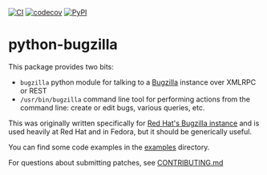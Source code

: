 [![CI](https://github.com/python-bugzilla/python-bugzilla/workflows/CI/badge.svg)](https://github.com/python-bugzilla/python-bugzilla/actions?query=workflow%3ACI)
[![codecov](https://codecov.io/gh/python-bugzilla/python-bugzilla/branch/master/graph/badge.svg?token=4R3FR4RVH4)](https://codecov.io/gh/python-bugzilla/python-bugzilla)
[![PyPI](https://img.shields.io/pypi/v/python-bugzilla)](https://pypi.org/project/python-bugzilla/)

# python-bugzilla

This package provides two bits:

* `bugzilla` python module for talking to a [Bugzilla](https://www.bugzilla.org/) instance over XMLRPC or REST
* `/usr/bin/bugzilla` command line tool for performing actions from the command line: create or edit bugs, various queries, etc.

This was originally written specifically for [Red Hat's Bugzilla instance](https://bugzilla.redhat.com)
and is used heavily at Red Hat and in Fedora, but it should be
generically useful.

You can find some code examples in the [examples](examples) directory.

For questions about submitting patches, see [CONTRIBUTING.md](CONTRIBUTING.md)

